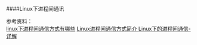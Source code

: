 ####Linux下进程间通讯

参考资料：<br/>
[linux下进程间通信方式有哪些](http://http://jingyan.baidu.com/article/fedf0737726a3535ac897729.html)
[Linux进程间通信方式简介 ](http://http://blog.csdn.net/jmy5945hh/article/details/7350564)
[Linux下的进程间通信-详解](http://http://www.cnblogs.com/skyofbitbit/p/3651750.html)
